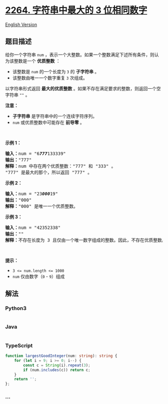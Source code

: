 # [2264. 字符串中最大的 3 位相同数字](https://leetcode.cn/problems/largest-3-same-digit-number-in-string)

[English Version](/solution/2200-2299/2264.Largest%203-Same-Digit%20Number%20in%20String/README_EN.md)

## 题目描述

<!-- 这里写题目描述 -->

<p>给你一个字符串 <code>num</code> ，表示一个大整数。如果一个整数满足下述所有条件，则认为该整数是一个 <strong>优质整数</strong> ：</p>

<ul>
	<li>该整数是 <code>num</code> 的一个长度为 <code>3</code> 的 <strong>子字符串</strong> 。</li>
	<li>该整数由唯一一个数字重复 <code>3</code> 次组成。</li>
</ul>

<p>以字符串形式返回 <strong>最大的优质整数</strong> 。如果不存在满足要求的整数，则返回一个空字符串 <code>""</code> 。</p>

<p><strong>注意：</strong></p>

<ul>
	<li><strong>子字符串</strong> 是字符串中的一个连续字符序列。</li>
	<li><code>num</code> 或优质整数中可能存在 <strong>前导零</strong> 。</li>
</ul>

<p>&nbsp;</p>

<p><strong>示例 1：</strong></p>

<pre>
<strong>输入：</strong>num = "6<em><strong>777</strong></em>133339"
<strong>输出：</strong>"777"
<strong>解释：</strong>num 中存在两个优质整数："777" 和 "333" 。
"777" 是最大的那个，所以返回 "777" 。
</pre>

<p><strong>示例 2：</strong></p>

<pre>
<strong>输入：</strong>num = "23<em><strong>000</strong></em>19"
<strong>输出：</strong>"000"
<strong>解释：</strong>"000" 是唯一一个优质整数。
</pre>

<p><strong>示例 3：</strong></p>

<pre>
<strong>输入：</strong>num = "42352338"
<strong>输出：</strong>""
<strong>解释：</strong>不存在长度为 3 且仅由一个唯一数字组成的整数。因此，不存在优质整数。
</pre>

<p>&nbsp;</p>

<p><strong>提示：</strong></p>

<ul>
	<li><code>3 &lt;= num.length &lt;= 1000</code></li>
	<li><code>num</code> 仅由数字（<code>0</code> - <code>9</code>）组成</li>
</ul>

## 解法

<!-- 这里可写通用的实现逻辑 -->

<!-- tabs:start -->

### **Python3**

<!-- 这里可写当前语言的特殊实现逻辑 -->

```python

```

### **Java**

<!-- 这里可写当前语言的特殊实现逻辑 -->

```java

```

### **TypeScript**

```ts
function largestGoodInteger(num: string): string {
    for (let i = 9; i >= 0; i--) {
        const c = String(i).repeat(3);
        if (num.includes(c)) return c;
    }
    return '';
};
```

### **...**

```

```

<!-- tabs:end -->
